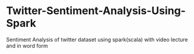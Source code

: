 # Twitter-Sentiment-Analysis-Using-Spark
Sentiment Analysis  of twitter dataset using spark(scala) with video lecture and in word form
